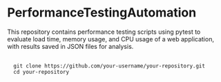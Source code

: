# PerformanceTestingAutomation
This repository contains performance testing scripts using pytest to evaluate load time, memory usage, and CPU usage of a web application, with results saved in JSON files for analysis.

<pre>
  <code id="code-block">
  git clone https://github.com/your-username/your-repository.git
  cd your-repository
    <code>
</pre>
